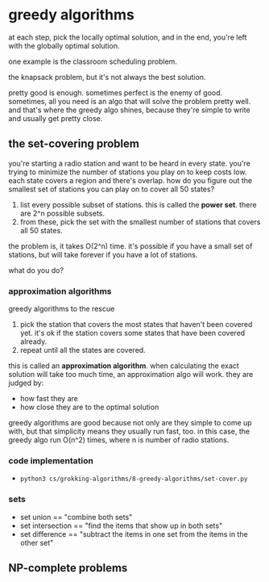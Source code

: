 # greedy algorithms
at each step, pick the locally optimal solution, and in the end, you're left with the globally optimal solution.

one example is the classroom scheduling problem.

the knapsack problem, but it's not always the best solution.

pretty good is enough. sometimes perfect is the enemy of good. sometimes, all you need is an algo that will solve the problem pretty well. and that's where the greedy algo shines, because they're simple to write and usually get pretty close.

## the set-covering problem
you're starting a radio station and want to be heard in every state. you're trying to minimize the number of stations you play on to keep costs low. each state covers a region and there's overlap. how do you figure out the smallest set of stations you can play on to cover all 50 states?
1. list every possible subset of stations. this is called the **power set**. there are 2^n possible subsets.
2. from these, pick the set with the smallest number of stations that covers all 50 states.

the problem is, it takes O(2^n) time. it's possible if you have a small set of stations, but will take forever if you have a lot of stations. 

what do you do?

### approximation algorithms
greedy algorithms to the rescue

1. pick the station that covers the most states that haven't been covered yet. it's ok if the station covers some states that have been covered already.
2. repeat until all the states are covered.

this is called an **approximation algorithm**. when calculating the exact solution will take too much time, an approximation algo will work. they are judged by:
- how fast they are
- how close they are to the optimal solution

greedy algorithms are good because not only are they simple to come up with, but that simplicity means they usually run fast, too. in this case, the greedy algo run O(n^2) times, where n is number of radio stations.

### code implementation
- `python3 cs/grokking-algorithms/8-greedy-algorithms/set-cover.py`

### sets
- set union == "combine both sets"
- set intersection == "find the items that show up in both sets"
- set difference == "subtract the items in one set from the items in the other set"

## NP-complete problems